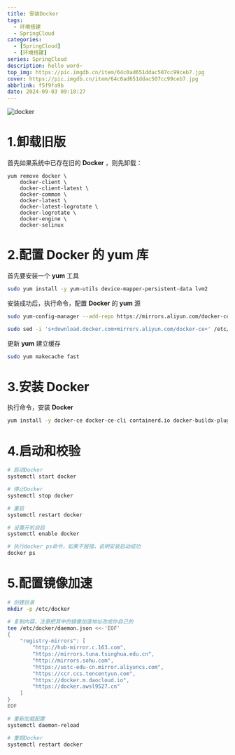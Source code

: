 ```yaml
---
title: 安装Docker
tags:
  - 环境搭建
  - SpringCloud
categories:
  - [SpringCloud]
  - [环境搭建]
series: SpringCloud
description: hello word~
top_img: https://pic.imgdb.cn/item/64c0ad651ddac507cc99ceb7.jpg
cover: https://pic.imgdb.cn/item/64c0ad651ddac507cc99ceb7.jpg
abbrlink: f5f9fa9b
date: 2024-09-03 09:10:27
---
```


![docker](https://pic.imgdb.cn/item/64c0ad651ddac507cc99ceb7.jpg)

# 1.卸载旧版

首先如果系统中已存在旧的 **Docker** ，则先卸载：

```Shell
yum remove docker \
    docker-client \
    docker-client-latest \
    docker-common \
    docker-latest \
    docker-latest-logrotate \
    docker-logrotate \
    docker-engine \
    docker-selinux 
```

# 2.配置 Docker 的 yum 库

首先要安装一个 **yum** 工具

```Bash
sudo yum install -y yum-utils device-mapper-persistent-data lvm2
```

安装成功后，执行命令，配置 **Docker** 的 **yum** 源

```Bash
sudo yum-config-manager --add-repo https://mirrors.aliyun.com/docker-ce/linux/centos/docker-ce.repo

sudo sed -i 's+download.docker.com+mirrors.aliyun.com/docker-ce+' /etc/yum.repos.d/docker-ce.repo
```

更新 **yum** 建立缓存

```Bash
sudo yum makecache fast
```

# 3.安装 Docker

执行命令，安装 **Docker**

```Bash
yum install -y docker-ce docker-ce-cli containerd.io docker-buildx-plugin docker-compose-plugin
```

# 4.启动和校验

```Bash
# 启动Docker
systemctl start docker

# 停止Docker
systemctl stop docker

# 重启
systemctl restart docker

# 设置开机自启
systemctl enable docker

# 执行docker ps命令，如果不报错，说明安装启动成功
docker ps
```

# 5.配置镜像加速

```Bash
# 创建目录
mkdir -p /etc/docker

# 复制内容，注意把其中的镜像加速地址改成你自己的
tee /etc/docker/daemon.json <<-'EOF'
{
    "registry-mirrors": [
        "http://hub-mirror.c.163.com",
        "https://mirrors.tuna.tsinghua.edu.cn",
        "http://mirrors.sohu.com",
        "https://ustc-edu-cn.mirror.aliyuncs.com",
        "https://ccr.ccs.tencentyun.com",
        "https://docker.m.daocloud.io",
        "https://docker.awsl9527.cn"
    ]
}
EOF

# 重新加载配置
systemctl daemon-reload

# 重启Docker
systemctl restart docker
```

